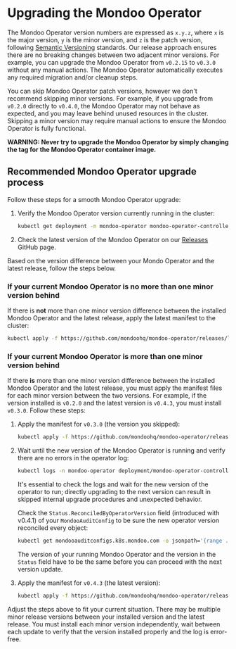 # Upgrading the Mondoo Operator
The Mondoo Operator version numbers are expressed as `x.y.z`, where `x` is the major version, `y` is the minor version, and `z` is the patch version, following [Semantic Versioning](https://semver.org/) standards. Our release approach ensures there are no breaking changes between two adjacent minor versions. For example, you can upgrade the Mondoo Operator from `v0.2.15` to `v0.3.0` without any manual actions. The Mondoo Operator automatically executes any required migration and/or cleanup steps.

You can skip Mondoo Operator patch versions, however we don't recommend skipping minor versions. For example, if you upgrade from `v0.2.0` directly to `v0.4.0`, the Mondoo Operator may not behave as expected, and you may leave behind unused resources in the cluster. Skipping a minor version may require manual actions to ensure the Mondoo Operator is fully functional.

**WARNING: Never try to upgrade the Mondoo Operator by simply changing the tag for the Mondoo Operator container image.**

## Recommended Mondoo Operator upgrade process
Follow these steps for a smooth Mondoo Operator upgrade:
1. Verify the Mondoo Operator version currently running in the cluster:
    ```bash
    kubectl get deployment -n mondoo-operator mondoo-operator-controller-manager -o jsonpath='{.spec.template.spec.containers[0].image}'
    ```
2. Check the latest version of the Mondoo Operator on our [Releases](https://github.com/mondoohq/mondoo-operator/releases/latest) GitHub page.

Based on the version difference between your Mondo Operator and the latest release, follow the steps below.

### If your current Mondoo Operator is no more than one minor version behind  
If there is **not** more than one minor version difference between the installed Mondoo Operator and the latest release, apply the latest manifest to the cluster:
```bash
kubectl apply -f https://github.com/mondoohq/mondoo-operator/releases/latest/download/mondoo-operator-manifests.yaml
```

### If your current Mondoo Operator is more than one minor version behind
If there **is** more than one minor version difference between the installed Mondoo Operator and the latest release, you must apply the manifest files for each minor version between the two versions. For example, if the version installed is `v0.2.0` and the latest version is `v0.4.3`, you must install `v0.3.0`. Follow these steps:

1. Apply the manifest for `v0.3.0` (the version you skipped):
    ```bash
    kubectl apply -f https://github.com/mondoohq/mondoo-operator/releases/v0.3.0/download/mondoo-operator-manifests.yaml
    ```
2. Wait until the new version of the Mondoo Operator is running and verify there are no errors in the operator log:
    ```bash
    kubectl logs -n mondoo-operator deployment/mondoo-operator-controller-manager
    ```
    It's essential to check the logs and wait for the new version of the operator to run; directly upgrading to the next version can result in skipped internal upgrade procedures and unexpected behavior.

    Check the `Status.ReconciledByOperatorVersion` field (introduced with v0.4.1)  of your `MondooAuditConfig` to be sure the new operator version reconciled every object:
    ```bash
    kubectl get mondooauditconfigs.k8s.mondoo.com -o jsonpath='{range .items[*]}{.status.reconciledByOperatorVersion}{"\n"}{end}' -A | uniq
    ```
    The version of your running Mondoo Operator and the version in the `Status` field have to be the same before you can proceed with the next version update.

3. Apply the manifest for `v0.4.3` (the latest version):
    ```bash
    kubectl apply -f https://github.com/mondoohq/mondoo-operator/releases/latest/download/mondoo-operator-manifests.yaml
    ```
Adjust the steps above to fit your current situation. There may be multiple minor release versions between your installed version and the latest release. You must install each minor version independently, wait between each update to verify that the version installed properly and the log is error-free.      
